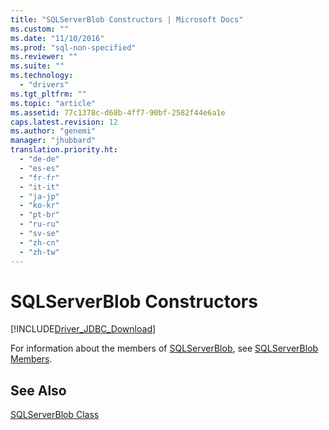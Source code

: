 ```yaml
---
title: "SQLServerBlob Constructors | Microsoft Docs"
ms.custom: ""
ms.date: "11/10/2016"
ms.prod: "sql-non-specified"
ms.reviewer: ""
ms.suite: ""
ms.technology: 
  - "drivers"
ms.tgt_pltfrm: ""
ms.topic: "article"
ms.assetid: 77c1378c-d68b-4ff7-90bf-2582f44e6a1e
caps.latest.revision: 12
ms.author: "genemi"
manager: "jhubbard"
translation.priority.ht: 
  - "de-de"
  - "es-es"
  - "fr-fr"
  - "it-it"
  - "ja-jp"
  - "ko-kr"
  - "pt-br"
  - "ru-ru"
  - "sv-se"
  - "zh-cn"
  - "zh-tw"
---
```

# SQLServerBlob Constructors
[!INCLUDE[Driver_JDBC_Download](../../../connect/jdbc/includes)]

  For information about the members of [SQLServerBlob](../../../connect/jdbc/reference/sqlserverblob-class.md), see [SQLServerBlob Members](../../../connect/jdbc/reference/sqlserverblob-members.md).  
  
## See Also  
 [SQLServerBlob Class](../../../connect/jdbc/reference/sqlserverblob-class.md)  
  
  